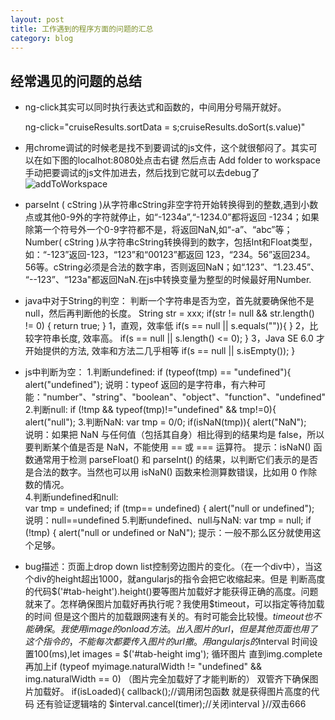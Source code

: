 ```yaml
---
layout: post
title: 工作遇到的程序方面的问题的汇总
category: blog
---
```


## 经常遇见的问题的总结

* ng-click其实可以同时执行表达式和函数的，中间用分号隔开就好。

    ng-click="cruiseResults.sortData = s;cruiseResults.doSort(s.value)"


* 用chrome调试的时候老是找不到要调试的js文件，这个就很郁闷了。其实可以在如下图的localhot:8080处点击右键 然后点击 Add folder to workspace 手动把要调试的js文件加进去，然后找到它就可以去debug了
![addToWorkspace](/blog/images/addToWorkspace.png)

* parseInt ( cString )从字符串cString非空字符开始转换得到的整数,遇到小数点或其他0-9外的字符就停止，如“-1234a”,“-1234.0”都将返回 -1234；如果除第一个符号外一个0-9字符都不是，将返回NaN,如“-a”、“abc”等；
Number( cString )从字符串cString转换得到的数字，包括Int和Float类型，如：“-123”返回-123，“123”和“00123”都返回 123，“234。56”返回234。56等。cString必须是合法的数字串，否则返回NaN；如“.123”、“1.23.45”、 “--123”、“123a"都返回NaN.在js中转换变量为整型的时候最好用Number.

* java中对于String的判空：
  判断一个字符串是否为空，首先就要确保他不是null，然后再判断他的长度。 
	 String str = xxx; 
	 if(str != null && str.length() != 0) { 
	 return true; }
	1，直观，效率低
		 if(s == null || s.equals("")){
		 }
	2，比较字符串长度, 效率高。
		 if(s == null || s.length() <= 0);
		 }
	3，Java SE 6.0 才开始提供的方法, 效率和方法二几乎相等
		 if(s == null || s.isEmpty());
		 } 
* js中判断为空：
   1.判断undefined: 
   if (typeof(tmp) == "undefined"){ 
   alert("undefined");
   说明：typeof 返回的是字符串，有六种可能："number"、"string"、"boolean"、"object"、"function"、"undefined" 
   2.判断null: 
   if (!tmp && typeof(tmp)!="undefined" && tmp!=0){ 
   alert("null"); 
   3.判断NaN:
   var tmp = 0/0; 
   if(isNaN(tmp)){ 
   alert("NaN");  
   说明：如果把 NaN 与任何值（包括其自身）相比得到的结果均是 false，所以要判断某个值是否是 NaN，不能使用 == 或 === 运算符。 
   提示：isNaN() 函数通常用于检测 parseFloat() 和 parseInt() 的结果，以判断它们表示的是否是合法的数字。当然也可以用 isNaN() 函数来检测算数错误，比如用 0 作除数的情况。  
   4.判断undefined和null:  
   var tmp = undefined; 
   if (tmp== undefined) 
   { 
   alert("null or undefined"); 
   说明：null==undefined 
   5.判断undefined、null与NaN: 
   var tmp = null; 
   if (!tmp) 
   { 
   alert("null or undefined or NaN"); 
   提示：一般不那么区分就使用这个足够。
*  bug描述：页面上drop down list控制旁边图片的变化。（在一个div中），当这个div的height超出1000，就angularjs的指令会把它收缩起来。但是
   判断高度的代码$('#tab-height').height()要等图片加载好才能获得正确的高度。问题就来了。怎样确保图片加载好再执行呢？我使用$timeout，可以指定等待加载的时间
   但是这个图片的加载跟网速有关的。有时可能会比较慢。$timeout也不能确保。我使用image的onload方法。出入图片的url，但是其他页面也用了这个指令的，不能每次都要传入图片的url撒。
   用angularjs的$interval 时间设置100(ms),let images = $('#tab-height img'); 循环图片  直到img.complete  再加上if (typeof myimage.naturalWidth != "undefined" && img.naturalWidth == 0) （图片完全加载好了才能判断的）
   双管齐下确保图片加载好。
                    if(isLoaded){
                        callback();//调用闭包函数 就是获得图片高度的代码 还有验证逻辑啥的
                        $interval.cancel(timer);//关闭interval
                    }//双击666
   
   
	 